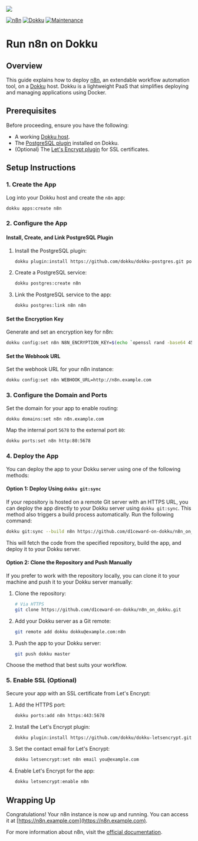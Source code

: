 ![](.github/images/repo_header.png)

[![n8n](https://img.shields.io/badge/n8n-1.95.3-blue.svg)](https://github.com/n8n-io/n8n/releases/tag/n8n%401.95.3)
[![Dokku](https://img.shields.io/badge/Dokku-Repo-blue.svg)](https://github.com/dokku/dokku)
[![Maintenance](https://img.shields.io/badge/Maintained%3F-yes-green.svg)](https://github.com/d1ceward-on-dokku/minio_on_dokku/graphs/commit-activity)
# Run n8n on Dokku

## Overview

This guide explains how to deploy [n8n](https://n8n.io/), an extendable workflow automation tool, on a [Dokku](http://dokku.viewdocs.io/dokku/) host. Dokku is a lightweight PaaS that simplifies deploying and managing applications using Docker.

## Prerequisites

Before proceeding, ensure you have the following:

- A working [Dokku host](http://dokku.viewdocs.io/dokku/getting-started/installation/).
- The [PostgreSQL plugin](https://github.com/dokku/dokku-postgres) installed on Dokku.
- (Optional) The [Let's Encrypt plugin](https://github.com/dokku/dokku-letsencrypt) for SSL certificates.

## Setup Instructions

### 1. Create the App

Log into your Dokku host and create the `n8n` app:

```bash
dokku apps:create n8n
```

### 2. Configure the App

#### Install, Create, and Link PostgreSQL Plugin

1. Install the PostgreSQL plugin:

    ```bash
    dokku plugin:install https://github.com/dokku/dokku-postgres.git postgres
    ```

2. Create a PostgreSQL service:

    ```bash
    dokku postgres:create n8n
    ```

3. Link the PostgreSQL service to the app:

    ```bash
    dokku postgres:link n8n n8n
    ```

#### Set the Encryption Key

Generate and set an encryption key for n8n:

```bash
dokku config:set n8n N8N_ENCRYPTION_KEY=$(echo `openssl rand -base64 45` | tr -d \=+ | cut -c 1-32)
```

#### Set the Webhook URL

Set the webhook URL for your n8n instance:

```bash
dokku config:set n8n WEBHOOK_URL=http://n8n.example.com
```

### 3. Configure the Domain and Ports

Set the domain for your app to enable routing:

```bash
dokku domains:set n8n n8n.example.com
```

Map the internal port `5678` to the external port `80`:

```bash
dokku ports:set n8n http:80:5678
```

### 4. Deploy the App

You can deploy the app to your Dokku server using one of the following methods:

#### Option 1: Deploy Using `dokku git:sync`

If your repository is hosted on a remote Git server with an HTTPS URL, you can deploy the app directly to your Dokku server using `dokku git:sync`. This method also triggers a build process automatically. Run the following command:

```bash
dokku git:sync --build n8n https://github.com/d1ceward-on-dokku/n8n_on_dokku.git
```

This will fetch the code from the specified repository, build the app, and deploy it to your Dokku server.

#### Option 2: Clone the Repository and Push Manually

If you prefer to work with the repository locally, you can clone it to your machine and push it to your Dokku server manually:

1. Clone the repository:

    ```bash
    # Via HTTPS
    git clone https://github.com/d1ceward-on-dokku/n8n_on_dokku.git
    ```

2. Add your Dokku server as a Git remote:

    ```bash
    git remote add dokku dokku@example.com:n8n
    ```

3. Push the app to your Dokku server:

    ```bash
    git push dokku master
    ```

Choose the method that best suits your workflow.

### 5. Enable SSL (Optional)

Secure your app with an SSL certificate from Let's Encrypt:

1. Add the HTTPS port:

    ```bash
    dokku ports:add n8n https:443:5678
    ```

2. Install the Let's Encrypt plugin:

    ```bash
    dokku plugin:install https://github.com/dokku/dokku-letsencrypt.git
    ```

3. Set the contact email for Let's Encrypt:

    ```bash
    dokku letsencrypt:set n8n email you@example.com
    ```

4. Enable Let's Encrypt for the app:

    ```bash
    dokku letsencrypt:enable n8n
    ```

## Wrapping Up

Congratulations! Your n8n instance is now up and running. You can access it at [https://n8n.example.com](https://n8n.example.com).

For more information about n8n, visit the [official documentation](https://docs.n8n.io/).
